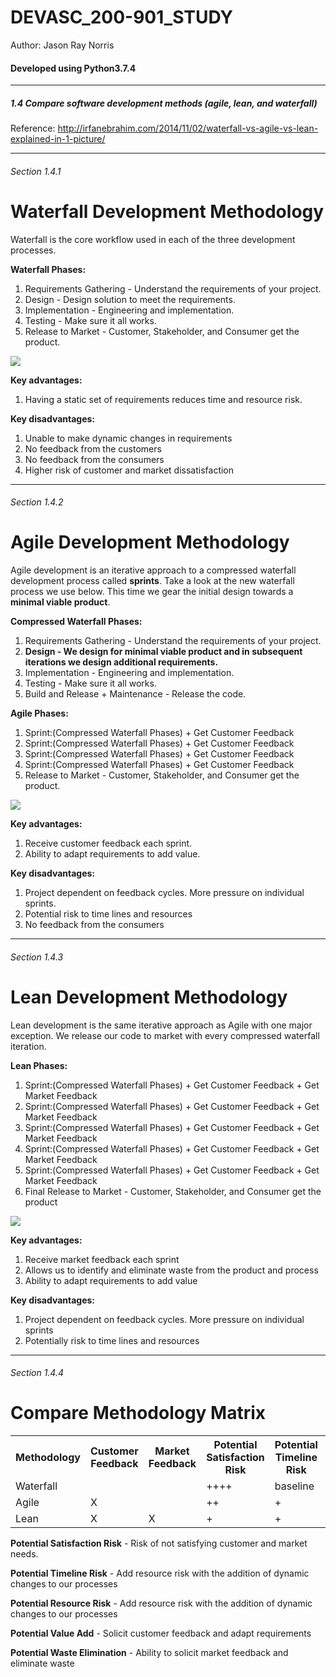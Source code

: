 # DEVASC_200-901_STUDY
<p>Author: Jason Ray Norris</p>
<h4>Developed using Python3.7.4</h4>
<hr>
<h5>1.4 Compare software development methods (agile, lean, and waterfall)

</h5>

Reference: http://irfanebrahim.com/2014/11/02/waterfall-vs-agile-vs-lean-explained-in-1-picture/

<hr>

<h6>Section 1.4.1</h6>

# Waterfall Development Methodology

Waterfall is the core workflow used in each of the three development processes.

<b>Waterfall Phases:</b>
1. Requirements Gathering - Understand the requirements of your project.
2. Design - Design solution to meet the requirements.
3. Implementation - Engineering and implementation.
4. Testing - Make sure it all works.
5. Release to Market - Customer, Stakeholder, and Consumer get the product.

<img src="https://i.ibb.co/v1wrk6J/waterfall-dev-process.jpg">

<b>Key advantages:</b>
1. Having a static set of requirements reduces time and resource risk.

<b>Key disadvantages:</b>
1. Unable to make dynamic changes in requirements
2. No feedback from the customers
3. No feedback from the consumers
4. Higher risk of customer and market dissatisfaction


<hr>
<h6>Section 1.4.2</h6>

# Agile Development Methodology

Agile development is an iterative approach to a compressed waterfall development process called <b>sprints</b>.  Take a look at the new waterfall process we use below.
This time we gear the initial design towards a <b>minimal viable product</b>.

<b>Compressed Waterfall Phases:</b>
1. Requirements Gathering - Understand the requirements of your project.
2. <b>Design - We design for minimal viable product and in subsequent iterations we design additional requirements.</b>
3. Implementation - Engineering and implementation.
4. Testing - Make sure it all works.
5. Build and Release + Maintenance - Release the code.

<b>Agile Phases:</b>
1. Sprint:(Compressed Waterfall Phases) + Get Customer Feedback
2. Sprint:(Compressed Waterfall Phases) + Get Customer Feedback
3. Sprint:(Compressed Waterfall Phases) + Get Customer Feedback
4. Sprint:(Compressed Waterfall Phases) + Get Customer Feedback
5. Release to Market - Customer, Stakeholder, and Consumer get the product.

<img src="https://i.ibb.co/zGBBK9H/agile-dev-process.jpg">

<b>Key advantages:</b>
1. Receive customer feedback each sprint.
2. Ability to adapt requirements to add value.

<b>Key disadvantages:</b>
1. Project dependent on feedback cycles. More pressure on individual sprints.
2. Potential risk to time lines and resources
3. No feedback from the consumers

<hr>
<h6>Section 1.4.3</h6>

# Lean Development Methodology

Lean development is the same iterative approach as Agile with one major exception.  We release our code to market with every compressed waterfall iteration.
<br>

<b>Lean Phases:</b>
1. Sprint:(Compressed Waterfall Phases) + Get Customer Feedback + Get Market Feedback
2. Sprint:(Compressed Waterfall Phases) + Get Customer Feedback + Get Market Feedback
3. Sprint:(Compressed Waterfall Phases) + Get Customer Feedback + Get Market Feedback
4. Sprint:(Compressed Waterfall Phases) + Get Customer Feedback + Get Market Feedback
5. Sprint:(Compressed Waterfall Phases) + Get Customer Feedback + Get Market Feedback
6. Final Release to Market - Customer, Stakeholder, and Consumer get the product

<img src="https://i.ibb.co/CmHBypB/lean-dev-process.jpg">

<b>Key advantages:</b>
1. Receive market feedback each sprint
2. Allows us to identify and eliminate waste from the product and process
3. Ability to adapt requirements to add value

<b>Key disadvantages:</b>
1. Project dependent on feedback cycles. More pressure on individual sprints
2. Potentially risk to time lines and resources

<hr>
<h6>Section 1.4.4</h6>

# Compare Methodology Matrix
<table style="width:100%">
  <tr>
    <th>Methodology</th>
    <th>Customer Feedback</th>
    <th>Market Feedback</th>
    <th>Potential Satisfaction Risk</th>
    <th>Potential Timeline Risk</th>
    <th>Potential Resource Risk</th>
    <th>Potential Value Add</th>
    <th>Potential Waste Elimination</th>
  </tr>
  <tr>
    <td>Waterfall</td>
    <td></td>
    <td></td>
    <td>++++</td>
    <td>baseline</td>
    <td>baseline</td>
    <td></td>
    <td></td>
  </tr>
  <tr>
    <td>Agile</td>
    <td>X</td>
    <td></td>
    <td>++</td>
    <td>+</td>
    <td>+</td>
    <td>+</td>
    <td></td>
  </tr>
  <tr>
    <td>Lean</td>
    <td>X</td>
    <td>X</td>
    <td>+</td>
    <td>+</td>
    <td>++</td>
    <td>++</td>
    <td>+</td>
  </tr>  
</table>

<b>Potential Satisfaction Risk</b> - Risk of not satisfying customer and market needs.

<b>Potential Timeline Risk</b> - Add resource risk with the addition of dynamic changes to our processes

<b>Potential Resource Risk</b> - Add resource risk with the addition of dynamic changes to our processes

<b>Potential Value Add</b> - Solicit customer feedback and adapt requirements

<b>Potential Waste Elimination</b> - Ability to solicit market feedback and eliminate waste










